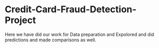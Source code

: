 # Credit-Card-Fraud-Detection-Project

Here we have did our work for Data preparation and Expolored and did predictions and made comparisons as well. 

